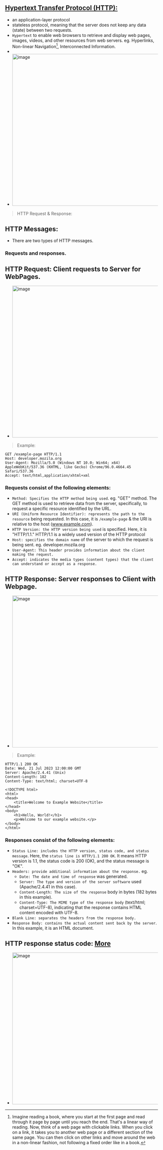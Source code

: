 ## [Hypertext Transfer Protocol (HTTP):](https://developer.mozilla.org/en-US/docs/Web/HTTP/Overview)
- an application-layer protocol
- stateless protocol, meaning that the server does not keep any data (state) between two requests.
- `Hypertext` to enable web browsers to retrieve and display web pages, images, videos, and other resources from web servers. eg. Hyperlinks, Non-linear Navigation[^1], Interconnected Information.
- 
- <img width="500" alt="image" src="https://github.com/IOxCyber/CyberEssentials/assets/40174034/62b1c914-3c69-4452-8c74-4e516157d458">


> HTTP Request & Response:

## HTTP Messages:
- There are two types of HTTP messages.
### Requests and responses.

## HTTP Request: Client requests to Server for WebPages.
- <img width="500" alt="image" src="https://github.com/IOxCyber/CyberEssentials/assets/40174034/e5a6a682-20f3-4b17-9db8-cc3187b0303a">
> Example:
```
GET /example-page HTTP/1.1
Host: developer.mozila.org
User-Agent: Mozilla/5.0 (Windows NT 10.0; Win64; x64) AppleWebKit/537.36 (KHTML, like Gecko) Chrome/96.0.4664.45 Safari/537.36
Accept: text/html,application/xhtml+xml
```
### Requests consist of the following elements:
- `Method: Specifies the HTTP method being used`. eg. "GET" method. The GET method is used to retrieve data from the server, specifically, to request a specific resource identified by the URL.
- `URI (Uniform Resource Identifier): represents the path to the resource` being requested. In this case, it is `/example-page` & the URI is relative to the host (www.example.com).
- `HTTP Version: the HTTP version being used` is specified. Here, it is "HTTP/1.1." HTTP/1.1 is a widely used version of the HTTP protocol
- `Host: specifies the domain name` of the server to which the request is being sent. eg. developer.mozila.org
- `User-Agent: This header provides information about the client making the request.`
- `Accept: indicates the media types (content types) that the client can understand or accept as a response.`

## HTTP Response: Server responses to Client with Webpage.
- <img width="500" alt="image" src="https://github.com/IOxCyber/CyberEssentials/assets/40174034/5ff597fb-4547-465c-be12-c61de980a484">

> Example:
```
HTTP/1.1 200 OK
Date: Wed, 21 Jul 2023 12:00:00 GMT
Server: Apache/2.4.41 (Unix)
Content-Length: 182
Content-Type: text/html; charset=UTF-8

<!DOCTYPE html>
<html>
<head>
    <title>Welcome to Example Website</title>
</head>
<body>
    <h1>Hello, World!</h1>
    <p>Welcome to our example website.</p>
</body>
</html>

```
### Responses consist of the following elements:
- `Status Line: includes the HTTP version, status code, and status message`. Here, the `status line is HTTP/1.1 200 OK`. It means HTTP version is 1.1, the status code is 200 (OK), and the status message is "OK".
- `Headers: provide additional information about the response.` eg.
  - `Date: The date and time of response` was generated.
  - `Server: The type and version of the server software` used (Apache/2.4.41 in this case).
  - `Content-Length: The size of the response` body in bytes (182 bytes in this example).
  - `Content-Type: The MIME type of the response body` (text/html; charset=UTF-8), indicating that the response contains HTML content encoded with UTF-8.
- `Blank Line: separates the headers from the response body.`
- `Response Body: contains the actual content sent back by the server`. In this example, it is an HTML document.

## HTTP response status code: [More](https://developer.mozilla.org/en-US/docs/Web/HTTP/Status)
- <img width="500" alt="image" src="https://github.com/cybersome/Linux-octo/assets/40174034/2df5fede-4375-4e17-8dd3-dc660e39e6de">









[^1]: Imagine reading a book, where you start at the first page and read through it page by page until you reach the end. That's a linear way of reading. Now, think of a web page with clickable links. When you click on a link, it takes you to another web page or a different section of the same page. You can then click on other links and move around the web in a non-linear fashion, not following a fixed order like in a book.
